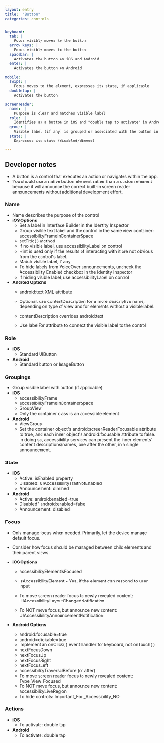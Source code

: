 ```yaml
---
layout: entry
title:  "Button"
categories: controls


keyboard:
  tab: |
    Focus visibly moves to the button
  arrow keys: |
    Focus visibly moves to the button
  spacebar: |
    Activates the button on iOS and Android
  enter: |
    Activates the button on Android
          
mobile:
  swipe: |
    Focus moves to the element, expresses its state, if applicable
  doubletap: |
    Activates the button
    
screenreader: 
  name:  |
    Purpose is clear and matches visible label
  role:  |
    Identifies as a button in iOS and "double tap to activate" in Android
  group: |
    Visible label (if any) is grouped or associated with the button in a single swipe
  state: |
    Expresses its state (disabled/dimmed)

---
```


## Developer notes
-   A button is a control that executes an action or navigates within the app.
-   You should use a native button element rather than a custom element because it will announce the correct built-in screen reader announcements without additional development effort.

### Name

-   Name describes the purpose of the control
-   **iOS Options**
    -   Set a label in Interface Builder in the Identity Inspector
    -   Group visible text label and the control in the same view container: accessibilityFrameInContainerSpace
    -   setTitle( ) method
    -   If no visible label, use accessibilityLabel on control
    -   Hint is used only if the results of interacting with it are not obvious from the control's label.
    -   Match visible label, if any
    -   To hide labels from VoiceOver announcements, uncheck the Accessibility Enabled checkbox in the Identity Inspector
    -   If hiding visible label, use accessibilityLabel on control
-   **Android Options**  
    -   android:text XML attribute
    -   Optional: use contentDescription for a more descriptive name, depending on type of view and for elements without a visible label.
    -   contentDescription overrides android:text  
        
    -   Use labelFor attribute to connect the visible label to the control  
        

### Role

-   **iOS**
    -   Standard UIButton
-   **Android**
    -   Standard button or ImageButton  
        

### Groupings

-   Group visible label with button (if applicable)
-   **iOS**
    -   accessibilityFrame
    -   accessibilityFrameInContainerSpace
    -   GroupView
    -   Only the container class is an accessible element
-   **Android**
    -   ViewGroup
    -   Set the container object's android:screenReaderFocusable attribute to true, and each inner object's android:focusable attribute to false. In doing so, accessibility services can present the inner elements' content descriptions/names, one after the other, in a single announcement.

### State

-   **iOS**
    -   Active: isEnabled property
    -   Disabled: UIAccessibilityTraitNotEnabled
    -   Announcement: dimmed
-   **Android**
    -   Active: android:enabled=true
    -   Disabled" android:enabled=false
    -   Announcement: disabled

### Focus

-   Only manage focus when needed. Primarily, let the device manage default focus.  
    
-   Consider how focus should be managed between child elements and their parent views.
-   **iOS Options**
    -   accessibilityElementIsFocused  
        
    -   isAccessibilityElement - Yes, if the element can respond to user input
    -   To move screen reader focus to newly revealed content: UIAccessibilityLayoutChangedNotification
    -   To NOT move focus, but announce new content: UIAccessibilityAnnouncementNotification
-   **Android Options**
    -   android:focusable=true
    -   android=clickable=true
    -   Implement an onClick( ) event handler for keyboard, not onTouch( )
    -   nextFocusDown
    -   nextFocusUp
    -   nextFocusRight
    -   nextFocusLeft
    -   accessibilityTraversalBefore (or after)
    -   To move screen reader focus to newly revealed content: Type_View_Focused
    -   To NOT move focus, but announce new content: accessibilityLiveRegion
    -   To hide controls: Important_For _Accessibility_NO

### Actions

-   **iOS**
    -   To activate: double tap
-   **Android**
    -   To activate: double tap

